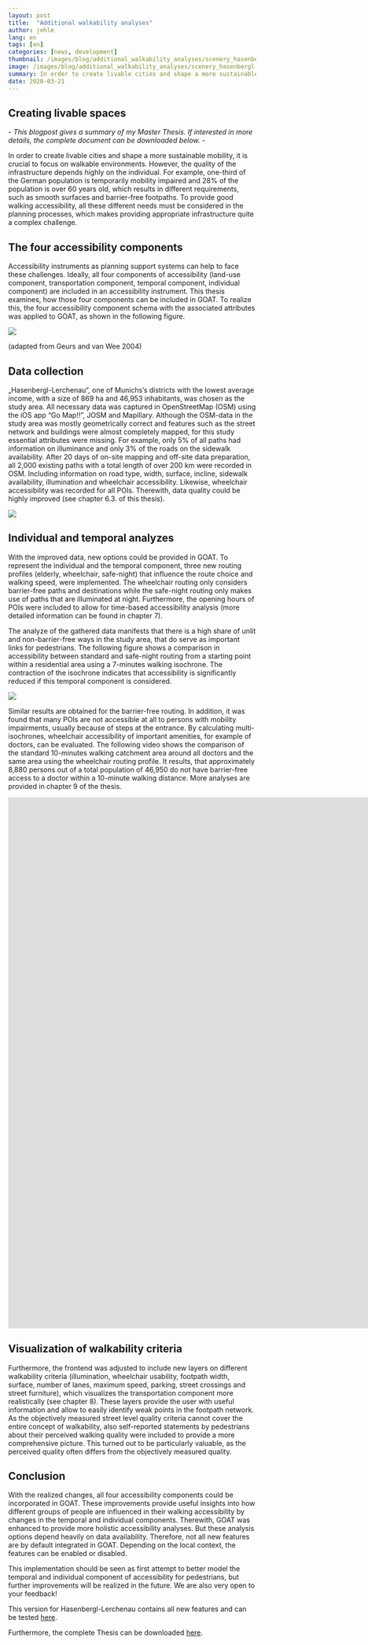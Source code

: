 ```yaml
---
layout: post
title:  "Additional walkability analyses"
author: jehle
lang: en
tags: [en]
categories: [news, development]
thumbnail: /images/blog/additional_walkability_analyses/scenery_hasenbergl-thumbnail.webp
image: /images/blog/additional_walkability_analyses/scenery_hasenbergl-banner.webp
summary: In order to create livable cities and shape a more sustainable mobility, it is crucial to focus on walkable environments. However, the quality of the infrastructure depends highly on the individual. 
date: 2020-03-21
---
```

## Creating livable spaces

*- This blogpost gives a summary of my Master Thesis. If interested in more details, the complete document can be downloaded below. -*


In order to create livable cities and shape a more sustainable mobility, it is crucial to focus on walkable environments. However, the quality of the infrastructure depends highly on the individual. For example, one-third of the German population is temporarily mobility impaired and 28% of the population is over 60 years old, which results in different requirements, such as smooth surfaces and barrier-free footpaths. To provide good walking accessibility, all these different needs must be considered in the planning processes, which makes providing appropriate infrastructure quite a complex challenge.

## The four accessibility components

Accessibility instruments as planning support systems can help to face these challenges. Ideally, all four components of accessibility (land-use component, transportation component, temporal component, individual component) are included in an accessibility instrument. This thesis examines, how those four components can be included in GOAT. To realize this, the four accessibility component schema with the associated attributes was applied to GOAT, as shown in the following figure.

![](/images/blog/additional_walkability_analyses/four_accessibility_components.png)

(adapted from Geurs and van Wee 2004)

## Data collection

„Hasenbergl-Lerchenau“, one of Munichs’s districts with the lowest average income, with a size of 869 ha and 46,953 inhabitants, was chosen as the study area. All necessary data was captured in OpenStreetMap (OSM) using the iOS app “Go Map!!”, JOSM and Mapillary. Although the OSM-data in the study area was mostly geometrically correct and features such as the street network and buildings were almost completely mapped, for this study essential attributes were missing. For example, only 5% of all paths had information on illuminance and only 3% of the roads on the sidewalk availability. After 20 days of on-site mapping and off-site data preparation, all 2,000 existing paths with a total length of over 200 km were recorded in OSM. Including information on road type, width, surface, incline, sidewalk availability, illumination and wheelchair accessibility. Likewise, wheelchair accessibility was recorded for all POIs. Therewith, data quality could be highly improved (see chapter 6.3. of this thesis).

![](/images/blog/additional_walkability_analyses/scenery_hasenbergl.jpg)

## Individual and temporal analyzes

With the improved data, new options could be provided in GOAT. To represent the individual and the temporal component, three new routing profiles (elderly, wheelchair, safe-night) that influence the route choice and walking speed, were implemented. The wheelchair routing only considers barrier-free paths and destinations while the safe-night routing only makes use of paths that are illuminated at night. Furthermore, the opening hours of POIs were included to allow for time-based accessibility analysis (more detailed information can be found in chapter 7).

The analyze of the gathered data manifests that there is a high share of unlit and non-barrier-free ways in the study area, that do serve as important links for pedestrians. The following figure shows a comparison in accessibility between standard and safe-night routing from a starting point within a residential area using a 7-minutes walking isochrone. The contraction of the isochrone indicates that accessibility is significantly reduced if this temporal component is considered.

![](/images/blog/additional_walkability_analyses/comparison_walking_accessibility.png)

Similar results are obtained for the barrier-free routing. In addition, it was found that many POIs are not accessible at all to persons with mobility impairments, usually because of steps at the entrance. By calculating multi-isochrones, wheelchair accessibility of important amenities, for example of doctors, can be evaluated. The following video shows the comparison of the standard 10-minutes walking catchment area around all doctors and the same area using the wheelchair routing profile. It results, that approximately 8,880 persons out of a total population of 46,950 do not have barrier-free access to a doctor within a 10-minute walking distance. More analyses are provided in chapter 9 of the thesis.

<iframe class="embed-responsive-item" src="https://player.vimeo.com/video/399481443" frameborder="0" webkitallowfullscreen mozallowfullscreen allowfullscreen data-uk-responsive width="1920" height="1080"></iframe>

## Visualization of walkability criteria

Furthermore, the frontend was adjusted to include new layers on different walkability criteria (illumination, wheelchair usability, footpath width, surface, number of lanes, maximum speed, parking, street crossings and street furniture), which visualizes the transportation component more realistically (see chapter 8). These layers provide the user with useful information and allow to easily identify weak points in the footpath network. As the objectively measured street level quality criteria cannot cover the entire concept of walkability, also self-reported statements by pedestrians about their perceived walking quality were included to provide a more comprehensive picture. This turned out to be particularly valuable, as the perceived quality often differs from the objectively measured quality.

## Conclusion

With the realized changes, all four accessibility components could be incorporated in GOAT. These improvements provide useful insights into how different groups of people are influenced in their walking accessibility by changes in the temporal and individual components. Therewith, GOAT was enhanced to provide more holistic accessibility analyses. But these analysis options depend heavily on data availability. Therefore, not all new features are by default integrated in GOAT. Depending on the local context, the features can be enabled or disabled. 

This implementation should be seen as first attempt to better model the temporal and individual component of accessibility for pedestrians, but further improvements will be realized in the future. We are also very open to your feedback!


This version for Hasenbergl-Lerchenau contains all new features and can be tested [here](https://hasenbergl.open-accessibility.org/). 


Furthermore, the complete Thesis can be downloaded [here](https://mediatum.ub.tum.de/604993?query=Ulrike+Jehle&show_id=1542813).